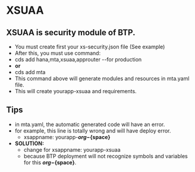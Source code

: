 # XSUAA
## XSUAA is security module of BTP.
- You must create first your xs-security.json file (See example)
- After this, you must use command:  
- cds add hana,mta,xsuaa,approuter --for production  
- **or**  
- cds add mta  
- This command above will generate modules and resources in mta.yaml file.
- This will create yourapp-xsuaa and requirements.

## Tips
- in mta.yaml, the automatic generated code will have an error.
- for example, this line is totally wrong and will have deploy error.
  - xsappname: yourapp-**${org}-${space}**
- **SOLUTION:**
  - change for xsappname: yourapp-xsuaa
  - because BTP deployment will not recognize symbols and variables for this **${org}-${space}**.
